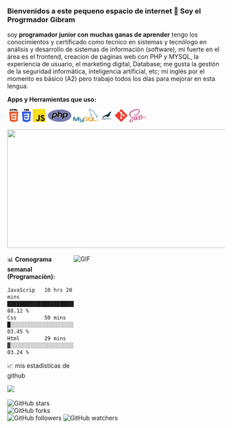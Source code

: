 ### Bienvenidos a este pequeno espacio de internet 👋 Soy el Progrmador Gibram 

soy **programador junior con muchas ganas de aprender** tengo los conocimientos y certificado como tecnico en sistemas y tecnólogo en análisis y desarrollo de sistemas de informaciòn (software), mi fuerte en el área es el frontend, creacion de paginas web con PHP y MYSQL, la experiencia de usuario, el marketing digital, Database; me gusta la gestión de la seguridad informática, inteligencia artificial, etc; mi inglés por el momento es básico (A2) pero trabajo todos los días para mejorar en esta lengua.

<!-- HERRAMIENTAS -->

**Apps y Herramientas que uso:**

<code><img height = "30" src = "https://github.com/KevinGibram/KevinGibram/blob/main/img/HERRAMIENTAS/HTML5.png?raw=true" ></code>
<code><img height = "30" src = "https://github.com/KevinGibram/KevinGibram/blob/main/img/HERRAMIENTAS/CSS.png?raw=true" ></code>
<code><img height = "30" src = "https://github.com/KevinGibram/KevinGibram/blob/main/img/HERRAMIENTAS/JavaScrip.png?raw=true" ></code>
<code><img height = "30" src = "https://github.com/KevinGibram/KevinGibram/blob/main/img/HERRAMIENTAS/PHP.png?raw=true" ></code>
<code><img height = "30" src = "https://github.com/KevinGibram/KevinGibram/blob/main/img/HERRAMIENTAS/MYSQL.png?raw=true" ></code>
<code><img height = "30" src = "https://github.com/KevinGibram/KevinGibram/blob/main/img/HERRAMIENTAS/MARIADB.jpg?raw=true" ></code>
<code><img height = "30" src = "https://github.com/KevinGibram/KevinGibram/blob/main/img/HERRAMIENTAS/GIT.png?raw=true" ></code>
<code><img height = "30" src = "https://github.com/KevinGibram/KevinGibram/blob/main/img/HERRAMIENTAS/Sass.png?raw=true" ></code>

<code><img width="848" height="274" src = "https://github.com/KevinGibram/KevinGibram/blob/main/img/compromiso?raw=true" ></code>

<!-- GIF -->
<img align="right" alt="GIF" src="https://media.giphy.com/media/JuFwy0zPzd6jC/giphy.gif"  width="350" height="359">

<!--CRONOGRAMA SEMANAL-->

📊 **Cronograma semanal (Programaciòn):**

```text
JavaScrip   10 hrs 20 mins  ██████████████████████░░░   88.12 %
Css         50 mins         █░░░░░░░░░░░░░░░░░░░░░░░░   03.45 %
Html        29 mins         ▓░░░░░░░░░░░░░░░░░░░░░░░░   03.24 %
```

📈 mis estadísticas de github

<img src="https://github-readme-stats.vercel.app/api?username=KevinGibram&show_icons=true&theme=gotham">

![GitHub stars](https://img.shields.io/github/stars/KevinGibram/KevinGibram?style=social)
![GitHub forks](https://img.shields.io/github/forks/KevinGibram/KevinGibram?label=Fork&style=social)
![GitHub followers](https://img.shields.io/github/followers/KevinGibram?label=Follow&style=social)
![GitHub watchers](https://img.shields.io/github/watchers/KevinGibram/KevinGibram?style=social)
